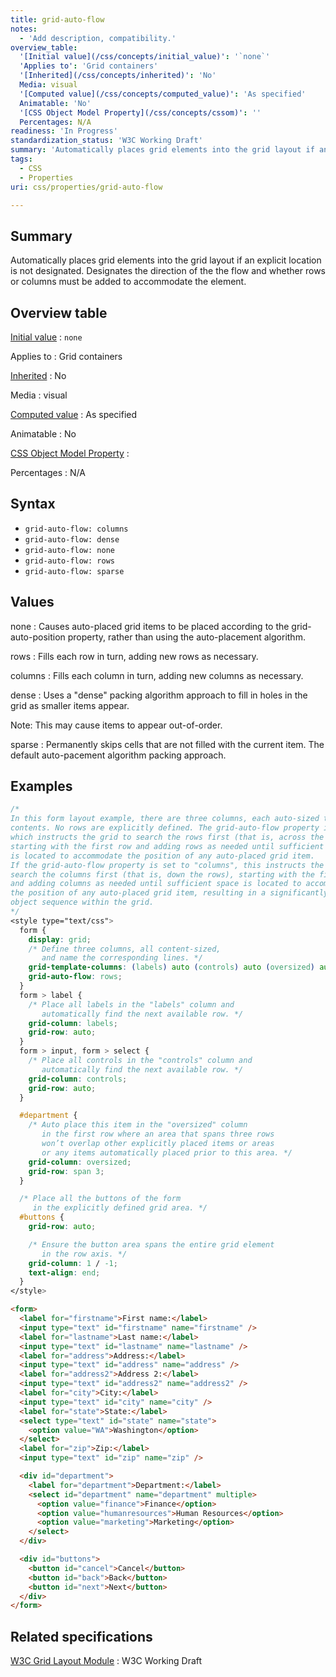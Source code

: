 ```yaml
---
title: grid-auto-flow
notes:
  - 'Add description, compatibility.'
overview_table:
  '[Initial value](/css/concepts/initial_value)': '`none`'
  'Applies to': 'Grid containers'
  '[Inherited](/css/concepts/inherited)': 'No'
  Media: visual
  '[Computed value](/css/concepts/computed_value)': 'As specified'
  Animatable: 'No'
  '[CSS Object Model Property](/css/concepts/cssom)': ''
  Percentages: N/A
readiness: 'In Progress'
standardization_status: 'W3C Working Draft'
summary: 'Automatically places grid elements into the grid layout if an explicit location is not designated.  Designates the direction of the the flow and whether rows or columns must be added to accommodate the element.'
tags:
  - CSS
  - Properties
uri: css/properties/grid-auto-flow

---
```

## <span>Summary</span>

Automatically places grid elements into the grid layout if an explicit location is not designated. Designates the direction of the the flow and whether rows or columns must be added to accommodate the element.

## <span>Overview table</span>

[Initial value](/css/concepts/initial_value)
:   `none`

Applies to
:   Grid containers

[Inherited](/css/concepts/inherited)
:   No

Media
:   visual

[Computed value](/css/concepts/computed_value)
:   As specified

Animatable
:   No

[CSS Object Model Property](/css/concepts/cssom)
:

Percentages
:   N/A

## <span>Syntax</span>

-   `grid-auto-flow: columns`
-   `grid-auto-flow: dense`
-   `grid-auto-flow: none`
-   `grid-auto-flow: rows`
-   `grid-auto-flow: sparse`

## <span>Values</span>

none
:   Causes auto-placed grid items to be placed according to the grid-auto-position property, rather than using the auto-placement algorithm.

rows
:   Fills each row in turn, adding new rows as necessary.

columns
:   Fills each column in turn, adding new columns as necessary.

dense
:   Uses a "dense" packing algorithm approach to fill in holes in the grid as smaller items appear.

Note: This may cause items to appear out-of-order.

sparse
:   Permanently skips cells that are not filled with the current item. The default auto-pacement algorithm packing approach.

## <span>Examples</span>

``` css
/*
In this form layout example, there are three columns, each auto-sized to their
contents. No rows are explicitly defined. The grid-auto-flow property is set to "rows",
which instructs the grid to search the rows first (that is, across the columns),
starting with the first row and adding rows as needed until sufficient space
is located to accommodate the position of any auto-placed grid item.
If the grid-auto-flow property is set to "columns", this instructs the grid to instead
search the columns first (that is, down the rows), starting with the first column
and adding columns as needed until sufficient space is located to accommodate
the position of any auto-placed grid item, resulting in a significantly different
object sequence within the grid.
*/
<style type="text/css">
  form {
    display: grid;
    /* Define three columns, all content-sized,
       and name the corresponding lines. */
    grid-template-columns: (labels) auto (controls) auto (oversized) auto;
    grid-auto-flow: rows;
  }
  form > label {
    /* Place all labels in the "labels" column and
       automatically find the next available row. */
    grid-column: labels;
    grid-row: auto;
  }
  form > input, form > select {
    /* Place all controls in the "controls" column and
       automatically find the next available row. */
    grid-column: controls;
    grid-row: auto;
  }

  #department {
    /* Auto place this item in the "oversized" column
       in the first row where an area that spans three rows
       won’t overlap other explicitly placed items or areas
       or any items automatically placed prior to this area. */
    grid-column: oversized;
    grid-row: span 3;
  }

  /* Place all the buttons of the form
     in the explicitly defined grid area. */
  #buttons {
    grid-row: auto;

    /* Ensure the button area spans the entire grid element
       in the row axis. */
    grid-column: 1 / -1;
    text-align: end;
  }
</style>
```

``` html
<form>
  <label for="firstname">First name:</label>
  <input type="text" id="firstname" name="firstname" />
  <label for="lastname">Last name:</label>
  <input type="text" id="lastname" name="lastname" />
  <label for="address">Address:</label>
  <input type="text" id="address" name="address" />
  <label for="address2">Address 2:</label>
  <input type="text" id="address2" name="address2" />
  <label for="city">City:</label>
  <input type="text" id="city" name="city" />
  <label for="state">State:</label>
  <select type="text" id="state" name="state">
    <option value="WA">Washington</option>
  </select>
  <label for="zip">Zip:</label>
  <input type="text" id="zip" name="zip" />

  <div id="department">
    <label for="department">Department:</label>
    <select id="department" name="department" multiple>
      <option value="finance">Finance</option>
      <option value="humanresources">Human Resources</option>
      <option value="marketing">Marketing</option>
    </select>
  </div>

  <div id="buttons">
    <button id="cancel">Cancel</button>
    <button id="back">Back</button>
    <button id="next">Next</button>
  </div>
</form>
```

## <span>Related specifications</span>

[W3C Grid Layout Module](http://www.w3.org/TR/css3-grid-layout)
:   W3C Working Draft
